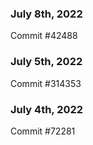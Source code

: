 ### July 8th, 2022

Commit #42488

### July 5th, 2022

Commit #314353


### July 4th, 2022

Commit #72281
